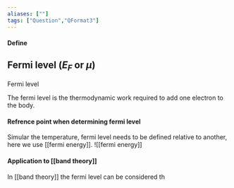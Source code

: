 ```yaml
---
aliases: [""]
tags: ["Question","QFormat3"]
---
```


#### Define
## Fermi level ($E_F$ or $\mu$)
Fermi level 

The fermi level is the thermodynamic work required to add one electron to the body. 

#### Refrence point when determining fermi level
Simular the temperature, fermi level needs to be defined relative to another, here we use [[fermi energy]].
![[fermi energy]]

#### Application to [[band theory]]
In [[band theory]] the fermi level can be considered th